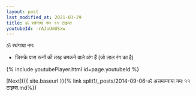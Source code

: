 ```yaml
---
layout: post
last_modified_at: 2021-03-29
title: ॐ रथंगाया नमः ११ टाइम्स
youtubeId: -rAJuUmUSxw
---
```

 
 
 ॐ रथंगाया नमः  
 
 -  जिसके पास रत्नों की तरह चमकने वाले अंग हैं (जो लाल रंग का है) 
 
  
 
  
 
 
 
 
 
 


{% include youtubePlayer.html id=page.youtubeId %}
 
[Next]({{ site.baseurl }}{% link  split1/_posts/2014-09-06-ॐ असमाम्नाया नमः ११ टाइम्स.md%})
 
